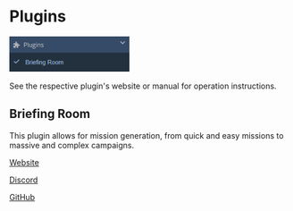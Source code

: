 
# Plugins

![plugins-panel](./images/plugins-panel.png)

See the respective plugin's website or manual for operation instructions.

## Briefing Room

This plugin allows for mission generation, from quick and easy missions to massive and complex campaigns.

[Website](https://akaagar.github.io/briefing-room-for-dcs/)

[Discord](https://discord.gg/MvdFTYxkpx)

[GitHub](https://github.com/akaAgar/briefing-room-for-dcs)











